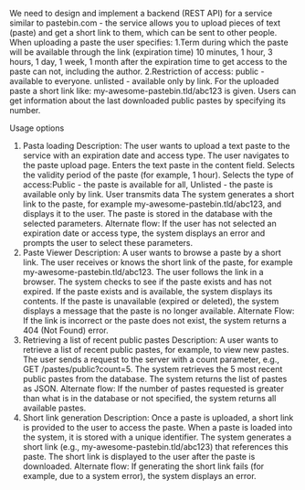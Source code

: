We need to design and implement a backend (REST API) for a service similar to pastebin.com - the service allows you to upload pieces of text (paste) and get a short link to them, which can be sent to other people.
When uploading a paste the user specifies:
1.Term during which the paste will be available through the link (expiration time) 10 minutes, 1 hour, 3 hours, 1 day, 1 week, 1 month after the expiration time to get access to the paste can not, including the author.
2.Restriction of access:
  public - available to everyone.
  unlisted - available only by link.
For the uploaded paste a short link like: my-awesome-pastebin.tld/abc123 is given.
Users can get information about the last downloaded public pastes by specifying its number.

Usage options
1. Pasta loading
   Description:
    The user wants to upload a text paste to the service with an expiration date and access type.
    The user navigates to the paste upload page.
    Enters the text paste in the content field.
    Selects the validity period of the paste (for example, 1 hour).
    Selects the type of access:Public - the paste is available for all, Unlisted - the paste is available only by link.
    User transmits data
    The system generates a short link to the paste, for example my-awesome-pastebin.tld/abc123, and displays it to the user.
    The paste is stored in the database with the selected parameters.
Alternate flow:
    If the user has not selected an expiration date or access type, the system displays an error and prompts the user to select these parameters.
2. Paste Viewer
   Description:
    A user wants to browse a paste by a short link.
    The user receives or knows the short link of the paste, for example my-awesome-pastebin.tld/abc123.
    The user follows the link in a browser.
    The system checks to see if the paste exists and has not expired.
    If the paste exists and is available, the system displays its contents.
    If the paste is unavailable (expired or deleted), the system displays a message that the paste is no longer available.
   Alternate Flow:
    If the link is incorrect or the paste does not exist, the system returns a 404 (Not Found) error.
3. Retrieving a list of recent public pastes
   Description:
    A user wants to retrieve a list of recent public pastes, for example, to view new pastes.
    The user sends a request to the server with a count parameter, e.g., GET /pastes/public?count=5.
    The system retrieves the 5 most recent public pastes from the database.
    The system returns the list of pastes as JSON.
   Alternate flow:
    If the number of pastes requested is greater than what is in the database or not specified, the system returns all available pastes.
6. Short link generation
   Description:
    Once a paste is uploaded, a short link is provided to the user to access the paste.
    When a paste is loaded into the system, it is stored with a unique identifier.
    The system generates a short link (e.g., my-awesome-pastebin.tld/abc123) that references this paste.
    The short link is displayed to the user after the paste is downloaded.
   Alternate flow:
    If generating the short link fails (for example, due to a system error), the system displays an error.